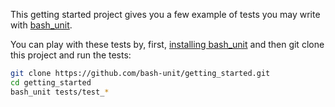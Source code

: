 This getting started project gives you a few example of tests you may write
with [bash_unit](https://github.com/bash-unit/bash_unit/).

You can play with these tests by, first, [installing bash_unit](https://github.com/bash-unit/bash_unit/blob/main/README.adoc#how-to-install-bash_unit) and then git clone this project and run the tests:

```bash
git clone https://github.com/bash-unit/getting_started.git
cd getting_started
bash_unit tests/test_*
```
